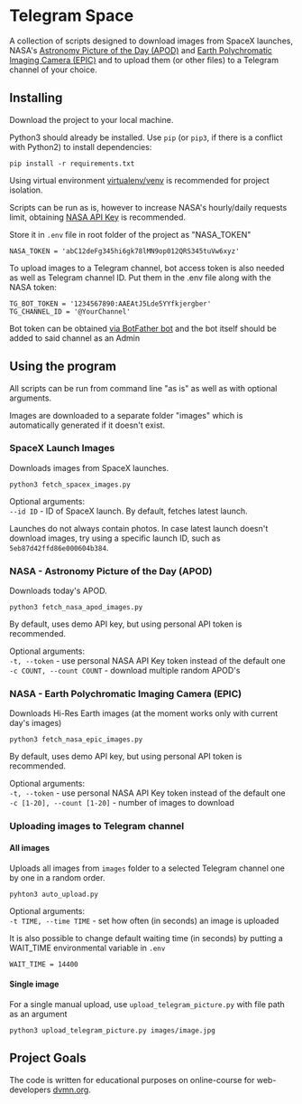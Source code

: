 # Telegram Space

A collection of scripts designed to download images from SpaceX launches, NASA's [Astronomy Picture of the Day (APOD)](https://apod.nasa.gov/apod/astropix.html) and [Earth Polychromatic Imaging Camera (EPIC)](https://epic.gsfc.nasa.gov/) and to upload them (or other files) to a Telegram channel of your choice.

## Installing

Download the project to your local machine.

Python3 should already be installed. 
Use `pip` (or `pip3`, if there is a conflict with Python2) to install dependencies:
```
pip install -r requirements.txt
```

Using virtual environment [virtualenv/venv](https://docs.python.org/3/library/venv.html) is recommended for project isolation.

Scripts can be run as is, however to increase NASA's hourly/daily requests limit, obtaining [NASA API Key](https://api.nasa.gov/#signUp) is recommended. 

Store it in `.env` file in root folder of the project as "NASA_TOKEN"
```
NASA_TOKEN = 'abC12deFg345hi6gk78lMN9op012QRS345tuVw6xyz'
```

To upload images to a Telegram channel, bot access token is also needed as well as Telegram channel ID. Put them in the .env file along with the NASA token:
```
TG_BOT_TOKEN = '1234567890:AAEAtJ5Lde5YYfkjergber'
TG_CHANNEL_ID = '@YourChannel'
```
Bot token can be obtained [via BotFather bot](https://t.me/BotFather) and the bot itself should be added to said channel as an Admin


## Using the program

All scripts can be run from command line "as is" as well as with optional arguments.

Images are downloaded to a separate folder "images" which is automatically generated if it doesn't exist. 

### SpaceX Launch Images

Downloads images from SpaceX launches.
```commandline
python3 fetch_spacex_images.py
```

Optional arguments:  
`--id ID` - ID of SpaceX launch. By default, fetches latest launch.

Launches do not always contain photos. In case latest launch doesn't download images, try using a specific launch ID, such as `5eb87d42ffd86e000604b384`.

### NASA - Astronomy Picture of the Day (APOD)

Downloads today's APOD.
```commandline
python3 fetch_nasa_apod_images.py
``` 
By default, uses demo API key, but using personal API token is recommended.

Optional arguments:  
`-t, --token` - use personal NASA API Key token instead of the default one  
`-c COUNT, --count COUNT` - download multiple random APOD's

### NASA - Earth Polychromatic Imaging Camera (EPIC)

Downloads Hi-Res Earth images (at the moment works only with current day's images)

```commandline
python3 fetch_nasa_epic_images.py
```
By default, uses demo API key, but using personal API token is recommended.

Optional arguments:  
`-t, --token` - use personal NASA API Key token instead of the default one  
`-c [1-20], --count [1-20]` - number of images to download

### Uploading images to Telegram channel

#### All images
Uploads all images from `images` folder to a selected Telegram channel one by one in a random order. 

```
pyhton3 auto_upload.py
```

Optional arguments:  
`-t TIME, --time TIME` - set how often (in seconds) an image is uploaded

It is also possible to change default waiting time (in seconds) by putting a WAIT_TIME environmental variable in `.env`
```
WAIT_TIME = 14400
```
#### Single image
For a single manual upload, use `upload_telegram_picture.py` with file path as an argument
```commandline
python3 upload_telegram_picture.py images/image.jpg
```
## Project Goals

The code is written for educational purposes on online-course for web-developers [dvmn.org](https://dvmn.org/).
